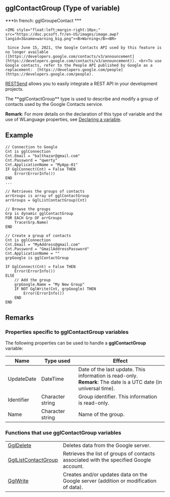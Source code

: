 
## gglContactGroup (Type of variable)

***In french: gglGroupeContact ***
				

<DIV class="specObsolete">
	<IMG style="float:left;margin-right:10px;" src="https://doc.pcsoft.fr/en-US/images/image.awp?langid=3&name=warning_big.png"><B>Warning</B><BR>
	 Since June 15, 2021, the Google Contacts API used by this feature is no longer available ([https://developers.google.com/contacts/v3/announcement](https://developers.google.com/contacts/v3/announcement)). <br>To use Google contacts, refer to the People API published by Google as a replacement:  [https://developers.google.com/people](https://developers.google.com/people). 
[RESTSend](../WDLang3/1000021476.md) allows you to easily integrate a REST API in your development projects.
</DIV><a name="XUse"></a>
<a name="Use"></a>
<a name="description"></a>
The **gglContactGroup** type is used to describe and modify a group of contacts used by the Google Contacts service.

**Remark**: For more details on the declaration of this type of variable and the use of WLanguage properties, see [Declaring a variable](../Motscles/1514032.md).
<a name="Example1"></a>
<a name="sample_code"></a>

## Example


```wl
// Connection to Google
Cnt is gglConnection
Cnt.Email = "balthazar@gmail.com"
Cnt.Password = "qwerty"
Cnt.ApplicationName = "MyApp-01"
IF GglConnect(Cnt) = False THEN
	Error(ErrorInfo())
END
...

// Retrieves the groups of contacts
arrGroups is array of gglContactGroup
arrGroups = GglListContactGroup(Cnt) 

// Browse the groups
Grp is dynamic gglContactGroup
FOR EACH Grp OF arrGroups
	Trace(Grp.Name)
END
```


<a name="Example2"></a>



```wl
// Create a group of contacts
Cnt is gglConnection
Cnt.Email = "MyAddress@gmail.com"
Cnt.Password = "GmailAddressPassword"
Cnt.ApplicationName = ""
grpGoogle is gglContactGroup

IF GglConnect(Cnt) = False THEN
	Error(ErrorInfo())
ELSE		
	// Add the group
	grpGoogle.Name = "My New Group"
	IF NOT GglWrite(Cnt, grpGoogle) THEN 
		Error(ErrorInfo())
	END	
END
```

<a name="XSYNTAX"></a>


<a name="NOTE0"></a>
<a name="NOTE0_1"></a>

## Remarks




### Properties specific to gglContactGroup variables
<a name="properties_specific_gglcontactgroup_variables_ELTPARAGRAPHE000049"></a>

The following properties can be used to handle a **gglContactGroup** variable:

| Name | Type used | Effect |
| --- | --- | --- |
| UpdateDate | DateTime | Date of the last update. This information is read-only.<br>**Remark**: The date is a UTC date (in universal time). |
| Identifier | Character string | Group identifier. This information is read-only. |
| Name | Character string | Name of the group. |


<a name="NOTE0_2"></a>




### Functions that use gglContactGroup variables
<a name="functions_that_use_gglcontactgroup_variables_ELTPARAGRAPHE000084"></a>




|   |   |
| --- | --- |
| [GglDelete](../WDLang5/1000017402.md) | Deletes data from the Google server. |
| [GglListContactGroup](../WDLang5/1000017577.md) | Retrieves the list of groups of contacts associated with the specified Google account. |
| [GglWrite](../WDLang5/1000017401.md) | Creates and/or updates data on the Google server (addition or modification of data). |






